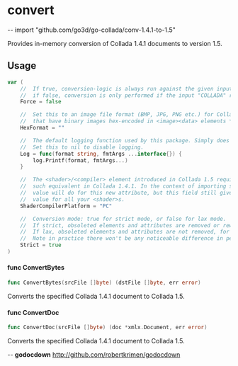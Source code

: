 # convert
--
    import "github.com/go3d/go-collada/conv-1.4.1-to-1.5"

Provides in-memory conversion of Collada 1.4.1 documents to version 1.5.

## Usage

```go
var (
	//	If true, conversion-logic is always run against the given input document's entire node tree;
	//	if false, conversion is only performed if the input "COLLADA" root element's "version" attribute is not "1.5" or higher.
	Force = false

	//	Set this to an image file format (BMP, JPG, PNG etc.) for Collada 1.4.1 documents
	//	that have binary images hex-encoded in <image><data> elements *without* a format attribute.
	HexFormat = ""

	//	The default logging function used by this package. Simply does a log.Printf(format, fmtArgs...)
	//	Set this to nil to disable logging.
	Log = func(format string, fmtArgs ...interface{}) {
		log.Printf(format, fmtArgs...)
	}

	//	The <shader>/<compiler> element introduced in Collada 1.5 requires a "platform" attribute, but there was no
	//	such equivalent in Collada 1.4.1. In the context of importing such 1.4.1 documents, probably any arbitrary
	//	value will do for this new attribute, but this field still gives you the choice to set this to a preferred
	//	value for all your <shader>s.
	ShaderCompilerPlatform = "PC"

	//	Conversion mode: true for strict mode, or false for lax mode.
	//	If strict, obsoleted elements and attributes are removed or rewritten so that the remaining document is (in theory) strictly 1.5-conformant and will (ideally) validate against the Collada 1.5 XML schema definition.
	//	If lax, obsoleted elements and attributes are not removed, for use-cases where your 1.5 loader consuming the conversion result is known to simply ignore or discard them quietly.
	//	Note in practice there won't be any noticeable difference in performance or output for approximately 95% of "common use-case" Collada documents...
	Strict = true
)
```

#### func  ConvertBytes

```go
func ConvertBytes(srcFile []byte) (dstFile []byte, err error)
```
Converts the specified Collada 1.4.1 document to Collada 1.5.

#### func  ConvertDoc

```go
func ConvertDoc(srcFile []byte) (doc *xmlx.Document, err error)
```
Converts the specified Collada 1.4.1 document to Collada 1.5.

--
**godocdown** http://github.com/robertkrimen/godocdown